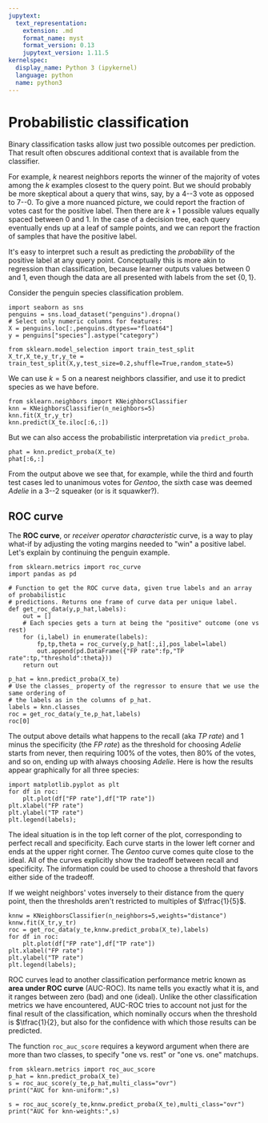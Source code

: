```yaml
---
jupytext:
  text_representation:
    extension: .md
    format_name: myst
    format_version: 0.13
    jupytext_version: 1.11.5
kernelspec:
  display_name: Python 3 (ipykernel)
  language: python
  name: python3
---
```


# Probabilistic classification

Binary classification tasks allow just two possible outcomes per prediction. That result often obscures additional context that is available from the classifier.

For example, $k$ nearest neighbors reports the winner of the majority of votes among the $k$ examples closest to the query point. But we should probably be more skeptical about a query that wins, say, by a 4--3 vote as opposed to 7--0. To give a more nuanced picture, we could report the fraction of votes cast for the positive label. Then there are $k+1$ possible values equally spaced between 0 and 1. In the case of a decision tree, each query eventually ends up at a leaf of sample points, and we can report the fraction of samples that have the positive label.

It's easy to interpret such a result as predicting the *probability* of the positive label at any query point. Conceptually this is more akin to regression than classification, because learner outputs values between 0 and 1, even though the data are all presented with labels from the set $\{0,1\}$. 

Consider the penguin species classification problem.

```{code-cell} ipython3
import seaborn as sns
penguins = sns.load_dataset("penguins").dropna()
# Select only numeric columns for features:
X = penguins.loc[:,penguins.dtypes=="float64"]  
y = penguins["species"].astype("category")

from sklearn.model_selection import train_test_split
X_tr,X_te,y_tr,y_te = train_test_split(X,y,test_size=0.2,shuffle=True,random_state=5)
```

We can use $k=5$ on a nearest neighbors classifier, and use it to predict species as we have before.

```{code-cell} ipython3
from sklearn.neighbors import KNeighborsClassifier
knn = KNeighborsClassifier(n_neighbors=5)
knn.fit(X_tr,y_tr)
knn.predict(X_te.iloc[:6,:])
```

But we can also access the probabilistic interpretation via `predict_proba`.

```{code-cell} ipython3
phat = knn.predict_proba(X_te)
phat[:6,:]
```

From the output above we see that, for example, while the third and fourth test cases led to unanimous votes for *Gentoo*, the sixth case was deemed *Adelie* in a 3--2 squeaker (or is it squawker?).

## ROC curve

The **ROC curve**, or *receiver operator characteristic* curve, is a way to play what-if by adjusting the voting margins needed to "win" a positive label. Let's explain by continuing the penguin example.

```{code-cell} ipython3
from sklearn.metrics import roc_curve
import pandas as pd

# Function to get the ROC curve data, given true labels and an array of probabilistic
# predictions. Returns one frame of curve data per unique label.
def get_roc_data(y,p_hat,labels):
    out = []
    # Each species gets a turn at being the "positive" outcome (one vs rest)
    for (i,label) in enumerate(labels):  
        fp,tp,theta = roc_curve(y,p_hat[:,i],pos_label=label)  
        out.append(pd.DataFrame({"FP rate":fp,"TP rate":tp,"threshold":theta}))
    return out

p_hat = knn.predict_proba(X_te)
# Use the classes_ property of the regressor to ensure that we use the same ordering of 
# the labels as in the columns of p_hat.
labels = knn.classes_
roc = get_roc_data(y_te,p_hat,labels)
roc[0]
```

The output above details what happens to the recall (aka *TP rate*) and 1 minus the specificity (the *FP rate*) as the threshold for choosing *Adelie* starts from never, then requiring 100% of the votes, then 80% of the votes, and so on, ending up with always choosing *Adelie*. Here is how the results appear graphically for all three species:

```{code-cell} ipython3
import matplotlib.pyplot as plt
for df in roc:
    plt.plot(df["FP rate"],df["TP rate"])
plt.xlabel("FP rate")
plt.ylabel("TP rate")
plt.legend(labels);
```

The ideal situation is in the top left corner of the plot, corresponding to perfect recall and specificity. Each curve starts in the lower left corner and ends at the upper right corner. The *Gentoo* curve comes quite close to the ideal. All of the curves explicitly show the tradeoff between recall and specificity. The information could be used to choose a threshold that favors either side of the tradeoff.

If we weight neighbors' votes inversely to their distance from the query point, then the thresholds aren't restricted to multiples of $\tfrac{1}{5}$.

```{code-cell} ipython3
knnw = KNeighborsClassifier(n_neighbors=5,weights="distance")
knnw.fit(X_tr,y_tr)
roc = get_roc_data(y_te,knnw.predict_proba(X_te),labels)
for df in roc:
    plt.plot(df["FP rate"],df["TP rate"])
plt.xlabel("FP rate")
plt.ylabel("TP rate")
plt.legend(labels);
```

ROC curves lead to another classification performance metric known as **area under ROC curve** (AUC-ROC). Its name tells you exactly what it is, and it ranges between zero (bad) and one (ideal). Unlike the other classification metrics we have encountered, AUC-ROC tries to account not just for the final result of the classification, which nominally occurs when the threshold is $\tfrac{1}{2}, but also for the confidence with which those results can be predicted.

The function `roc_auc_score` requires a keyword argument when there are more than two classes, to specify "one vs. rest" or "one vs. one" matchups.

```{code-cell} ipython3
from sklearn.metrics import roc_auc_score
p_hat = knn.predict_proba(X_te)
s = roc_auc_score(y_te,p_hat,multi_class="ovr")
print("AUC for knn-uniform:",s)

s = roc_auc_score(y_te,knnw.predict_proba(X_te),multi_class="ovr")
print("AUC for knn-weights:",s)
```
